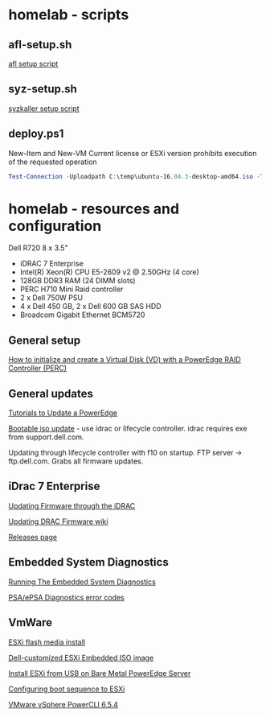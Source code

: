 # homelab - scripts

## afl-setup.sh
[afl setup script](https://www.evilsocket.net/2015/04/30/fuzzing-with-afl-fuzz-a-practical-example-afl-vs-binutils/)

## syz-setup.sh
[syzkaller setup script](https://github.com/google/syzkaller/blob/master/docs/linux/setup_ubuntu-host_qemu-vm_x86-64-kernel.md)

## deploy.ps1
New-Item and New-VM Current license or ESXi version prohibits execution of the requested operation
```powershell
Test-Connection -Uploadpath C:\temp\ubuntu-16.04.3-desktop-amd64.iso -Targetfolder ISOs -Datastore fuzz -Server testserver -Username testuser -Password testpass 
```

# homelab - resources and configuration

Dell R720 8 x 3.5"
- iDRAC 7 Enterprise
- Intel(R) Xeon(R) CPU E5-2609 v2 @ 2.50GHz (4 core)
- 128GB DDR3 RAM (24 DIMM slots)
- PERC H710 Mini Raid controller
- 2 x Dell 750W PSU
- 4 x Dell 450 GB, 2 x Dell 600 GB SAS HDD
- Broadcom Gigabit Ethernet BCM5720

## General setup
[How to initialize and create a Virtual Disk (VD) with a PowerEdge RAID Controller (PERC)](https://www.dell.com/support/article/us/en/04/sln132532/how-to-initialize-and-create-a-virtual-disk--vd--with-a-poweredge-raid-controller--perc-?lang=en)

## General updates
[Tutorials to Update a PowerEdge](https://www.dell.com/support/article/us/en/04/sln300662/how-to-dell-server---tutorials-to-update-a-poweredge?lang=en)

[Bootable iso update](https://dell.app.box.com/v/BootableR720) - use idrac or lifecycle controller. idrac requires exe from support.dell.com.

Updating through lifecycle controller with f10 on startup. FTP server -> ftp.dell.com. Grabs all firmware updates.

## iDrac 7 Enterprise
[Updating Firmware through the iDRAC](https://www.dell.com/support/article/us/en/04/sln292363/poweredge-server--updating-firmware-through-the-idrac?lang=en)

[Updating DRAC Firmware wiki](http://en.community.dell.com/techcenter/systems-management/w/wiki/3206.updating-drac-firmware)

[Releases page](http://en.community.dell.com/techcenter/systems-management/w/wiki/12334.idrac8-home#releases)

## Embedded System Diagnostics
[Running The Embedded System Diagnostics](http://www.dell.com/support/manuals/us/en/19/poweredge-r720/720720xdom-v3/running-the-embedded-system-diagnostics?guid=guid-e44e5046-b06a-4e5e-870c-68cc3e129ddd&lang=en-us)

[PSA/ePSA Diagnostics error codes](http://www.dell.com/support/manuals/us/en/19/poweredge-vrtx/servers_tsg/psaepsa-diagnostics-error-codes?guid=guid-9afeed67-a47c-4afd-83d8-04301ebf3523&lang=en-us)

## VmWare
[ESXi flash media install](http://www.dell.com/support/manuals/us/en/19/vmware-esxi-6.x/esxiiigpub-v1/installing-esxi-on-flash-media?guid=guid-744e0c3c-3659-42ba-b495-43facc9984d4&lang=en-us)

[Dell-customized ESXi Embedded ISO image](http://www.dell.com/support/article/us/en/04/sln288152/how-to-download-the-dell-customized-esxi-embedded-iso-image?lang=en)

[Install ESXi from USB on Bare Metal PowerEdge Server](https://thebackroomtech.com/2017/09/26/install-esxi-usb-bare-metal-poweredge-server/)

[Configuring boot sequence to ESXi](http://www.dell.com/support/manuals/us/en/04/vmware-esxi-6.x/esxiiigpub-v1/configuring-boot-sequence-to-esxi?guid=guid-a768043c-c2db-4a93-b57b-41739240a3f6&lang=en-us)

[VMware vSphere PowerCLI 6.5.4](https://code.vmware.com/doc/preview?id=5975#/doc/index-all_cmdlets.html)
